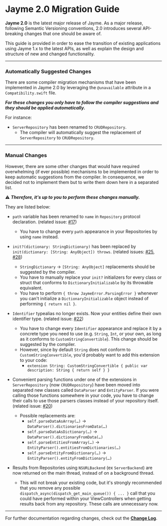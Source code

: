 # Jayme 2.0 Migration Guide

**Jayme 2.0** is the latest major release of Jayme. As a major release, following Semantic Versioning conventions, 2.0 introduces several API-breaking changes that one should be aware of.

This guide is provided in order to ease the transition of existing applications using Jayme 1.x to the latest APIs, as well as explain the design and structure of new and changed functionality.

---

### Automatically Suggested Changes

There are some compiler migration mechanisms that have been implemented in Jayme 2.0 by leveraging the `@unavailable` attribute in a `Compatibility.swift` file.

***For these changes you only have to follow the compiler suggestions and they should be applied automatically.***

For instance:

* `ServerRepository` has been renamed to `CRUDRepository`. 
  * The compiler will automatically suggest the replacement of `ServerRepository` to `CRUDRepository`.

---

### Manual Changes

However, there are some other changes that would have required overwhelming (if ever possible) mechanisms to be implemented in order to keep automatic suggestions from the compiler. In consequence, we decided not to implement them but to write them down here in a separated list.

⚠️ ***Therefore, it's up to you to perform these changes manually.***

They are listed below:

- `path` variable has been renamed to `name` in `Repository` protocol declaration. (related issue: [#17](https://github.com/inaka/Jayme/issues/17))
  - You have to change every `path` appearance in your Repositories by using `name` instead.
- `init?(dictionary: StringDictionary)` has been replaced by `init(dictionary: [String: AnyObject]) throws`. (related issues: [#25](https://github.com/inaka/Jayme/issues/25), [#28](https://github.com/inaka/Jayme/issues/28))
  - `StringDictionary` → `[String: AnyObject]` replacements should be suggested by the compiler.
  - You have to manually replace your `init?` initializers for every class or struct that conforms to `DictionaryInitializable` by its throwable equivalent.
  - You have to perform `{ throw JaymeError.ParsingError }` whenever you can't initialize a `DictionaryInitializable` object instead of performing `{ return nil }`.
- `Identifier` typealias no longer exists. Now your entities define their own identifier type.  (related issue: [#22](https://github.com/inaka/Jayme/issues/22))

  - You have to change every `Identifier` appearance and replace it by a concrete type you need to use (e.g. `String`, `Int`, or your own, as long as it conforms to `CustomStringConvertible`). This change should be suggested by the compiler.
  - However, since by default `String` does not conform to `CustomStringConvertible`, you'd probably want to add this extension to your code: 
    - `extension String: CustomStringConvertible { public var description: String { return self } }`
- Convenient parsing functions under one of the extensions in `ServerRepository` (now `CRUDRepository`) have been moved into separated new classes called `DataParser` and `EntityParser`. If you were calling those functions somewhere in your code, you have to change their calls to use those parsers classes instead of your repository itself. (related issue: [#20](https://github.com/inaka/Jayme/issues/20))
  - Possible replacements are:
    - `self.parseDataAsArray(…)` → `DataParser().dictionariesFromData(…)`
    - `self.parseDataAsDictionary(…)` → `DataParser().dictionaryFromData(…)`
    - `self.parseEntitiesFromArray(…)` → `EntityParser().entitiesFromDictionaries(…)`
    - `self.parseEntityFromDictionary(…)` → `EntityParser().entityFromDictionary(…)`
- Results from Repositories using `NSURLBackend` (ex `ServerBackend`) are now returned on the main thread, instead of on a background thread.
  - This will not break your existing code, but it's strongly recommended that you remove any possible `dispatch_async(dispatch_get_main_queue()) { ... }` call that you could have performed within your ViewControllers when getting results back from any repository. These calls are unnecessary now.


---

For further documentation regarding changes, check out the **[Change Log](../Changelog.md)**.